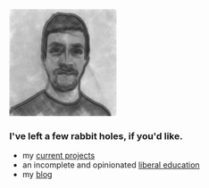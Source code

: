 <link href="./src/css/dark_theme.css" rel="stylesheet" />
<link href="./src/css/profile.css" rel="stylesheet" />

<div class="content">

<div class="left">
<img src="./src/images/profile.png" alt="profile picture" class="picture">
</div>

<div class="right">

### I've left a few rabbit holes, if you'd like.

- my [current projects](./src/projects/README.md)
- an incomplete and opinionated [liberal education](https://www.youtube.com/playlist?list=PLKO9AFm3pJHa2gLFKHnCH4dUcnUWjeI71)
- my [blog](./src/blog/README.md)

</div>

</div>

